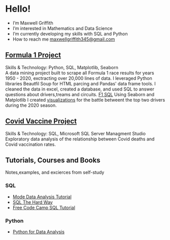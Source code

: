 # Hello!
- I’m Maxwell Griffith
-  I’m interested in Mathematics and Data Science
-  I’m currently developing my skills with SQL and Python
-  How to reach me maxwellgriffith345@gmail.com

## [Formula 1 Project](https://github.com/maxwellgriffith345/Python_Projects)
   Skills & Technology: Python, SQL, Matplotlib, Seaborn <br/>
   A data mining project built to scrape all Formula 1 race results for years 1950 - 2020, exctracting over 20,000 lines of data. I leveraged Python libraries Beautfil Soup for HTML parcing and Pandas' data frame tools. I cleaned the data in excel, created a database, and used SQL to answer questions about drivers,treams and circuits. [F1 SQL](https://github.com/maxwellgriffith345/SQL_Projects/tree/main/F1DataBase)  Using Seaborn and Matplotlib I created [visualizations](https://github.com/maxwellgriffith345/Python_Projects/tree/main/F1_Vis) for the battle betweent the top two drivers during the 2020 season. <br/>
   
## [Covid Vaccine Project](https://github.com/maxwellgriffith345/SQL_Projects/tree/main/CovidExploration)
  Skills & Technology: SQL, Microsoft SQL Server Managment Studio <br/>
  Exploratory data analysis of the relationship between Covid deaths and Covid vaccination rates.
## Tutorials, Courses and Books
   Notes,examples, and excierces from self-study
### SQL
  - [Mode Data Analysis Tutorial](https://github.com/maxwellgriffith345/SQL_Projects/tree/main/ModeDataAnalysisTutorial) <br/>
  - [SQL The Hard Way](https://github.com/maxwellgriffith345/SQL_Projects/tree/main/SQLTheHardWayNotes)
  - [Free Code Camp SQL Tutorial](https://github.com/maxwellgriffith345/SQL_Projects/tree/main/freeCodeCampNotes)
### Python
  - [Python for Data Analysis](https://github.com/maxwellgriffith345/Python_Projects/tree/main/Pandas_Exploration)
<!---
maxwellgriffith345/maxwellgriffith345 is a ✨ special ✨ repository because its `README.md` (this file) appears on your GitHub profile.
You can click the Preview link to take a look at your changes.

Be specific: What tools did you use, what technique did you use, How big was the data, quantify everything
--->
